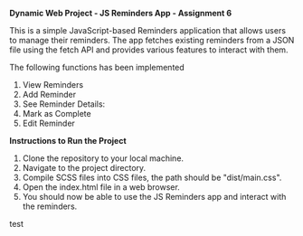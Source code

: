 **Dynamic Web Project - JS Reminders App - Assignment 6**

This is a simple JavaScript-based Reminders application that allows users to manage their reminders. The app fetches existing reminders from a JSON file using the fetch API and provides various features to interact with them.

The following functions has been implemented
1. View Reminders
2. Add Reminder
3. See Reminder Details:
4. Mark as Complete
5. Edit Reminder


**Instructions to Run the Project**

1. Clone the repository to your local machine.
2. Navigate to the project directory.
3. Compile SCSS files into CSS files, the path should be "dist/main.css".
3. Open the index.html file in a web browser.
4. You should now be able to use the JS Reminders app and interact with the reminders.



test